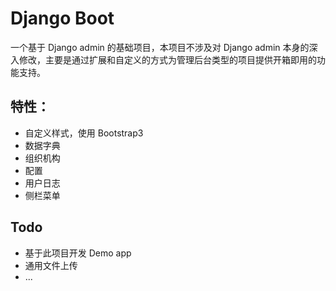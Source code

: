 # Django Boot 

一个基于 Django admin 的基础项目，本项目不涉及对 Django admin 本身的深入修改，主要是通过扩展和自定义的方式为管理后台类型的项目提供开箱即用的功能支持。

## 特性：

* 自定义样式，使用 Bootstrap3
* 数据字典
* 组织机构
* 配置 
* 用户日志
* 侧栏菜单

## Todo

* 基于此项目开发 Demo app
* 通用文件上传
* ...